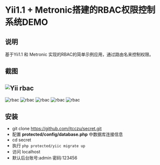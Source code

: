 # Yii1.1 + Metronic搭建的RBAC权限控制系统DEMO

## 说明

基于Yii1.1 和 Metronic 实现的RBAC的简单示例应用，通过路由名来控制权限。



## 截图

## ![Yii rbac](http://obqt0cm4k.bkt.clouddn.com/rbac6.png)
![rbac](http://obqt0cm4k.bkt.clouddn.com/rbac5.png)
![rbac](http://obqt0cm4k.bkt.clouddn.com/rbac3.png)
![rbac](http://obqt0cm4k.bkt.clouddn.com/rbac4.png)
![rbac](http://obqt0cm4k.bkt.clouddn.com/rbac2.png)
![rbac](http://obqt0cm4k.bkt.clouddn.com/rbac1.png)
## 安装

- git clone https://github.com/jtcczu/secret.git
- 配置 **protected/config/database.php** 中数据库连接信息
- cd secret
- 执行 `php protected/yiic migrate up`
- 访问 localhost
- 默认后台账号:admin 密码:123456
